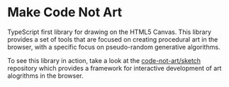 # Make Code Not Art
TypeScript first library for drawing on the HTML5 Canvas. This library provides a set of tools that are focused on creating procedural art in the browser, with a specific focus on pseudo-random generative algorithms.

To see this library in action, take a look at the [code-not-art/sketch](https://www.npmjs.com/package/@code-not-art/sketch) repository which provides a framework for interactive development of art alogrithms in the browser.
